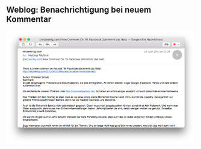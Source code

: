 ## Weblog: Benachrichtigung bei neuem Kommentar

![Subscribe](img/weblog-subscribe-to-comments.png "Subscribe")
